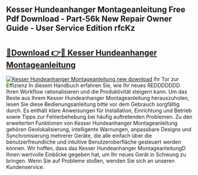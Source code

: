 ## Kesser Hundeanhanger Montageanleitung Free Pdf Download - Part-56k New Repair Owner Guide - User Service Edition rfcKz

# <h2><a href="http://df859w.blite.top/?on=Kesser+Hundeanhanger+Montageanleitung">🔗Download 👉🔴 Kesser Hundeanhanger Montageanleitung</a></h2>

[![Kesser Hundeanhanger Montageanleitung new download](https://i.imgur.com/lujVjoI.png)](http://df859w.blite.top/?on=Kesser+Hundeanhanger+Montageanleitung)
Ihr Tor zur Effizienz In diesem Handbuch erfahren Sie, wie Ihr neues REDDDDDDD Ihren Workflow rationalisieren und die Produktivität steigern kann. Um das Beste aus Ihrem Kesser Hundeanhanger Montageanleitung herauszuholen, lesen Sie diese Bedienungsanleitung bitte vor dem Gebrauch sorgfältig durch. Es enthält klare Anweisungen für Installation, Einrichtung und Betrieb sowie Tipps zur Fehlerbehebung bei häufig auftretenden Problemen. Zu den erweiterten Funktionen von Kesser Hundeanhanger Montageanleitung gehören Geolokalisierung, intelligente Warnungen, anpassbare Designs und Synchronisierung mehrerer Geräte, die alle einfach über die benutzerfreundliche und intuitive Benutzeroberfläche gesteuert werden können. Wir hoffen, dass das Kesser Hundeanhanger MontageanleitungD Ihnen wertvolle Einblicke gegeben hat, um Ihr neues Gerät in Schwung zu bringen. Wenn Sie auf Probleme stoßen, wenden Sie sich an unseren Kundenservice.
